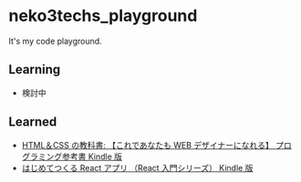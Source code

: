 # neko3techs_playground

It's my code playground.

## Learning

- 検討中

## Learned

- [HTML＆CSS の教科書: 【これであなたも WEB デザイナーになれる】 プログラミング参考書 Kindle 版](https://amzn.to/3LElYqk)
- [はじめてつくる React アプリ （React 入門シリーズ） Kindle 版](https://amzn.to/41LAdPZ)
